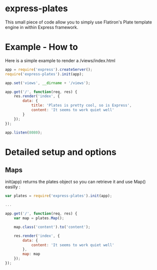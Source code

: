 # express-plates

  This small piece of code allow you to simply use Flatiron's Plate template engine in within Express framework.

# Example - How to
Here is a simple example to render a /views/index.html
```js
app = require('express').createServer();
require('express-plates').init(app);

app.set('views', __dirname + '/views');

app.get('/', function(req, res) {
    res.render('index', {
        data: {
            title: 'Plates is pretty cool, so is Express',
            content: 'It seems to work quiet well'
        }
    });
});

app.listen(8080);
```

# Detailed setup and options
## Maps
init(app) returns the plates object so you can retrieve it and use Map() easilly :
```js
var plates = require('express-plates').init(app);

...

app.get('/', function(req, res) {
    var map = plates.Map();

    map.class('content').to('content');

    res.render('index', {
        data: {
            content: 'It seems to work quiet well'
        },
        map: map
    });
});
```